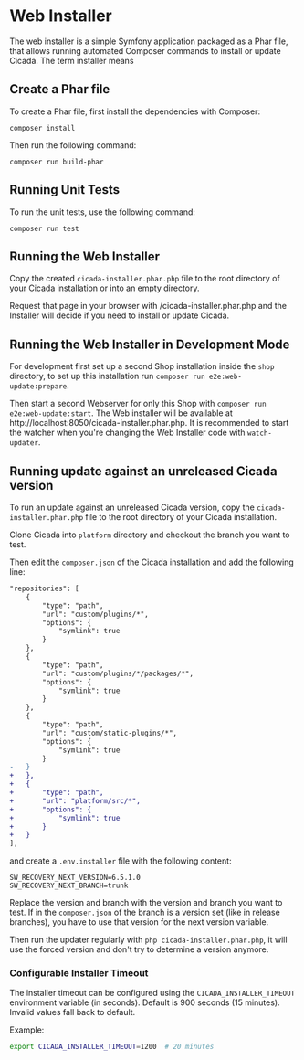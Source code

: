 # Web Installer

The web installer is a simple Symfony application packaged as a Phar file, that allows running automated Composer commands to install or update Cicada.
The term installer means 

## Create a Phar file

To create a Phar file, first install the dependencies with Composer:

    composer install

Then run the following command:

    composer run build-phar

## Running Unit Tests

To run the unit tests, use the following command:

    composer run test

## Running the Web Installer

Copy the created `cicada-installer.phar.php` file to the root directory of your Cicada installation or into an empty directory.

Request that page in your browser with /cicada-installer.phar.php and the Installer will decide if you need to install or update Cicada.

## Running the Web Installer in Development Mode

For development first set up a second Shop installation inside the `shop` directory, to set up this installation run `composer run e2e:web-update:prepare`.

Then start a second Webserver for only this Shop with `composer run e2e:web-update:start`. 
The Web installer will be available at http://localhost:8050/cicada-installer.phar.php. 
It is recommended to start the watcher when you're changing the Web Installer code with `watch-updater`.

## Running update against an unreleased Cicada version

To run an update against an unreleased Cicada version,
copy the `cicada-installer.phar.php` file to the root directory of your Cicada installation.

Clone Cicada into `platform` directory and checkout the branch you want to test.

Then edit the `composer.json` of the Cicada installation and add the following line:

```diff
"repositories": [
    {
        "type": "path",
        "url": "custom/plugins/*",
        "options": {
            "symlink": true
        }
    },
    {
        "type": "path",
        "url": "custom/plugins/*/packages/*",
        "options": {
            "symlink": true
        }
    },
    {
        "type": "path",
        "url": "custom/static-plugins/*",
        "options": {
            "symlink": true
        }
-   }
+   },
+   {
+       "type": "path",
+       "url": "platform/src/*",
+       "options": {
+           "symlink": true
+       }
+   }
],
```

and 
create a `.env.installer` file with the following content:

```
SW_RECOVERY_NEXT_VERSION=6.5.1.0
SW_RECOVERY_NEXT_BRANCH=trunk
```

Replace the version and branch with the version and branch you want to test. 
If in the `composer.json` of the branch is a version set (like in release branches), 
you have to use that version for the next version variable.

Then run the updater regularly with `php cicada-installer.phar.php`,
it will use the forced version and don't try to determine a version anymore.

### Configurable Installer Timeout

The installer timeout can be configured using the `CICADA_INSTALLER_TIMEOUT` environment variable (in seconds). 
Default is 900 seconds (15 minutes). Invalid values fall back to default.

Example:
```bash
export CICADA_INSTALLER_TIMEOUT=1200  # 20 minutes
```

